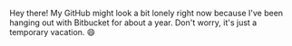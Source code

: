 Hey there! My GitHub might look a bit lonely right now because I've been hanging out with Bitbucket for about a year. Don't worry, it's just a temporary vacation. 😄
